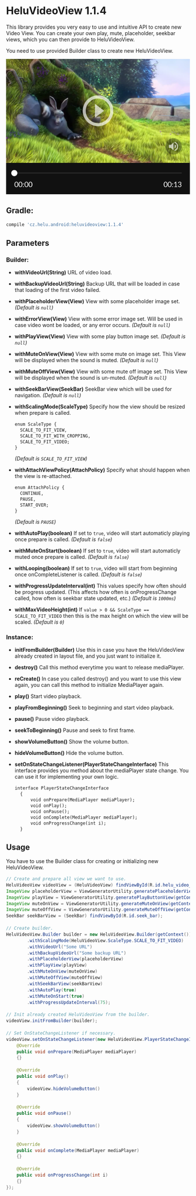 # HeluVideoView 1.1.4
This library provides you very easy to use and intuitive API to create new Video View. You can create your own play, mute, placeholder, seekbar views, which you can then provide to HeluVideoView.

You need to use provided Builder class to create new HeluVideoView.

![Alt text](./extras/HeluVideoView.png?raw=true "HeluVideoView")


## Gradle:
```groovy
compile 'cz.helu.android:heluvideoview:1.1.4'
```


## Parameters

### Builder:
* **withVideoUrl(String)**
  URL of video load.
  
* **withBackupVideoUrl(String)**
  Backup URL that will be loaded in case that loading of the first video failed.
  
* **withPlaceholderView(View)**
  View with some placeholder image set.
  *(Default is ```null```)*
    
* **withErrorView(View)**
  View with some error image set. Will be used in case video wont be loaded, or any error occurs.
  *(Default is ```null```)*
  
* **withPlayView(View)**
  View with some play button image set.
  *(Default is ```null```)*
  
* **withMuteOnView(View)**
  View with some mute on image set. This View will be displayed when the sound is muted.
  *(Default is ```null```)*
  
* **withMuteOffView(View)**
  View with some mute off image set. This View will be displayed when the sound is un-muted.
  *(Default is ```null```)*
  
* **withSeekBarView(SeekBar)**
  SeekBar view which will be used for navigation.
  *(Default is ```null```)*
  
* **withScalingMode(ScaleType)**
  Specify how the view should be resized when prepare is called.
  ```
  enum ScaleType {
  	SCALE_TO_FIT_VIEW,
  	SCALE_TO_FIT_WITH_CROPPING,
  	SCALE_TO_FIT_VIDEO;
  }
  ```
  *(Default is ```SCALE_TO_FIT_VIEW```)*
  
* **withAttachViewPolicy(AttachPolicy)**
  Specify what should happen when the view is re-attached.
  ```
  enum AttachPolicy {
  	CONTINUE,
  	PAUSE,
  	START_OVER;
  }
  ```
  *(Default is ```PAUSE```)*
  
* **withAutoPlay(boolean)**
  If set to ```true```, video will start automaticly playing once prepare is called.
   *(Default is ```false```)*
  
* **withMuteOnStart(boolean)**
  If set to ```true```, video will start automaticly muted once prepare is called.
   *(Default is ```false```)*
  
* **withLooping(boolean)**
  If set to ```true```, video will start from beginning once onCompleteListener is called.
   *(Default is ```false```)*
  
* **withProgressUpdateInterval(int)**
  This values specify how often should be progress updated. (This affects how often is onProgressChange called, how often is seekbar state updated, etc.)
   *(Default is ```1000ms```)*

* **withMaxVideoHeight(int)**
  If ```value > 0 && ScaleType == SCALE_TO_FIT_VIDEO``` then this is the max height on which the view will be scaled.
   *(Default is ```0```)*

### Instance:
* **initFromBuilder(Builder)**
  Use this in case you have the HeluVideoView already created in layout file, and you just want to initialize it.
  
* **destroy()**
  Call this method everytime you want to release mediaPlayer.
  
* **reCreate()**
  In case you called destroy() and you want to use this view again, you can call this method to initialize MediaPlayer again.
  
* **play()**
  Start video playback.
  
* **playFromBeginning()**
  Seek to beginning and start video playback.
  
* **pause()**
  Pause video playback.
  
* **seekToBeginning()**
  Pause and seek to first frame.
    
* **showVolumeButton()**
  Show the volume button.
  
* **hideVolumeButton()**
  Hide the volume button.
  
* **setOnStateChangeListener(PlayerStateChangeInterface)**
  This interface provides you method about the mediaPlayer state change. You can use it for implementing your own logic.
  ```
  interface PlayerStateChangeInterface
	{
		void onPrepare(MediaPlayer mediaPlayer);
		void onPlay();
		void onPause();
		void onComplete(MediaPlayer mediaPlayer);
		void onProgressChange(int i);
	}
  ```

## Usage
You have to use the Builder class for creating or initializing new HeluVideoView.

```java
// Create and prepare all view we want to use.
HeluVideoView videoView = (HeluVideoView) findViewById(R.id.helu_video_view);
ImageView placeholderView = ViewGeneratorUtility.generatePlaceholderView(getContext());
ImageView playView = ViewGeneratorUtility.generatePlayButtonView(getContext());
ImageView muteOnView = ViewGeneratorUtility.generateMuteOnView(getContext());
ImageView muteOffView = ViewGeneratorUtility.generateMuteOffView(getContext());
SeekBar seekBarView = (SeekBar) findViewById(R.id.seek_bar);

// Create builder.
HeluVideoView.Builder builder = new HeluVideoView.Builder(getContext())
		.withScalingMode(HeluVideoView.ScaleType.SCALE_TO_FIT_VIDEO)
		.withVideoUrl("Some URL")
		.withBackupVideoUrl("Some backup URL")
		.withPlaceholderView(placeholderView)
		.withPlayView(playView)
		.withMuteOnView(muteOnView)
		.withMuteOffView(muteOffView)
		.withSeekBarView(seekBarView)
		.withAutoPlay(true)
		.withMuteOnStart(true)
		.withProgressUpdateInterval(75);

// Init already created HeluVideoView from the builder.
videoView.initFromBuilder(builder);

// Set OnStateChangeListener if necessary.
videoView.setOnStateChangeListener(new HeluVideoView.PlayerStateChangeInterface() {
	@Override
	public void onPrepare(MediaPlayer mediaPlayer)
	{}

	@Override
	public void onPlay()
	{
		videoView.hideVolumeButton()
	}

	@Override
	public void onPause()
	{
		videoView.showVolumeButton()
	}

	@Override
	public void onComplete(MediaPlayer mediaPlayer)
	{}

	@Override
	public void onProgressChange(int i)
	{}
});

```